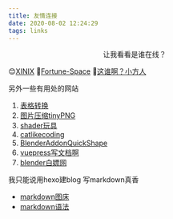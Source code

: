```yaml
---
title: 友情连接
date: 2020-08-02 12:24:29
tags: links
---
```

<center>让我看看是谁在线？</center>

😊[XINIX](http://xinix.xyz/)
👀[Fortune-Space](http://john097.github.io/Frotune-Space/)
👀[这谁啊？小方人](https://ahhhhhchiu.github.io/)

另外一些有用处的网站
1. [表格转换](http://tableconvert.com/)
2. [图片压缩tinyPNG](www.tinypng.com)
3. [shader玩具](www.shadertoy.com)
4. [catlikecoding](www.catlikecoding.com)
5. [BlenderAddonQuickShape](www.gumroad.com/I/tOWta)
6. [vuepress写文档啊](https://www.vuepress.cn/)
7. [blender白嫖网](https://www.blendswap.com/)

我只能说用hexo建blog 写markdown真香

- [markdown图床](https://www.jianshu.com/p/ea1eb11db63f)
- [markdown语法](https://www.jianshu.com/p/191d1e21f7ed/)



